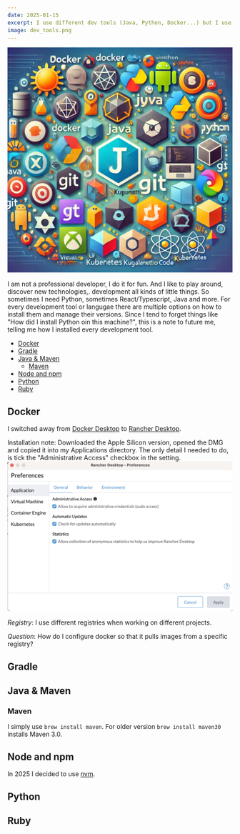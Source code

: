 ```yaml
---
date: 2025-01-15
excerpt: I use different dev tools (Java, Python, Docker...) but I use some of them only rarely. So I forget how I installed them, what version manager I used etc. So this is the note to future me to look it up.
image: dev_tools.png
---
```


![Funny pic from AI](dev_tools.png)

I am not a professional developer, I do it for fun. And I like to play around, discover new technologies,. development all kinds of little things. So sometimes I need Python, sometimes React/Typescript, Java and more. For every development tool or langugae there are multiple options on how to install them and manage their versions. Since I tend to forget things like "How did I install Python oin this machine?", this is a note to future me, telling me how I installed every development tool.

- [Docker](#docker)
- [Gradle](#gradle)
- [Java \& Maven](#java--maven)
  - [Maven](#maven)
- [Node and npm](#node-and-npm)
- [Python](#python)
- [Ruby](#ruby)

## Docker
I switched away from [Docker Desktop](https://www.docker.com/products/docker-desktop/) to [Rancher Desktop](https://rancherdesktop.io).

Installation note: Downloaded the Apple Silicon version, opened the DMG and copied it into my Applications directory. The only detail I needed to do, is tick the "Administrative Access" checkbox in the setting.
![alt text](image.png)

*Registry*: I use different registries when working on different projects. 

*Question*: How do I configure docker so that it pulls images from a specific registry?

## Gradle

## Java & Maven

### Maven
I simply use `brew install maven`. For older version `brew install maven30` installs Maven 3.0.

## Node and npm

In 2025 I decided to use [nvm](https://github.com/nvm-sh/nvm). 

## Python

## Ruby

